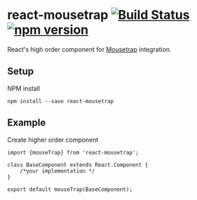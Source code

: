 # react-mousetrap [![Build Status](https://travis-ci.org/alvinsj/react-mousetrap.svg?branch=master)](https://travis-ci.org/alvinsj/react-mousetrap) [![npm version](https://badge.fury.io/js/react-mousetrap.svg)](https://badge.fury.io/js/react-mousetrap)
React's high order component for [Mousetrap](https://www.npmjs.com/package/mousetrap) integration.

## Setup

NPM install

    npm install --save react-mousetrap

## Example

Create higher order component

    import {mouseTrap} from 'react-mousetrap';

    class BaseComponent extends React.Component { 
    	/*your implementation */
    }

    export default mouseTrap(BaseComponent);
